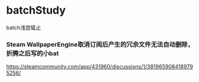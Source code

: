# batchStudy
batch浅尝辄止

### Steam WallpaperEngine取消订阅后产生的冗余文件无法自动删除，折腾之后写的小bat

https://steamcommunity.com/app/431960/discussions/1/3819659084189795256/

